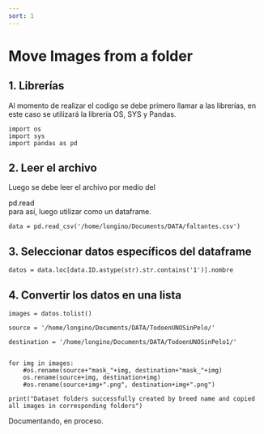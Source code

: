 ```yaml
---
sort: 1
---
```

# Move Images from a folder

## 1. Librerías

Al momento de realizar el codigo se debe primero llamar a las librerías, en este caso se utilizará
la librería OS, SYS y Pandas.

```
import os
import sys
import pandas as pd
```

## 2. Leer el archivo

Luego se debe leer el archivo por medio del <dt>pd.read</dt> para así, luego utilizar como un dataframe.
```
data = pd.read_csv('/home/longino/Documents/DATA/faltantes.csv')
```

## 3. Seleccionar datos específicos del dataframe

```
datos = data.loc[data.ID.astype(str).str.contains('1')].nombre
```

## 4. Convertir los datos en una lista

```
images = datos.tolist()

source = '/home/longino/Documents/DATA/TodoenUNOSinPelo/'

destination = '/home/longino/Documents/DATA/TodoenUNOSinPelo1/'


for img in images:
    #os.rename(source+"mask_"+img, destination+"mask_"+img)
    os.rename(source+img, destination+img)
    #os.rename(source+img+".png", destination+img+".png")
    
print("Dataset folders successfully created by breed name and copied all images in corresponding folders")
```
Documentando, en proceso.
